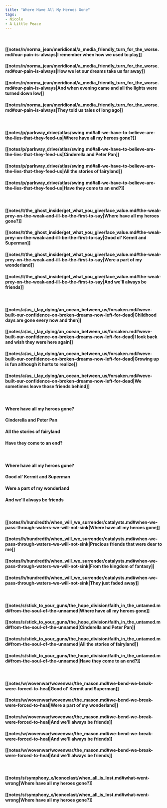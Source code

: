 ```yaml
---
title: "Where Have All My Heroes Gone"
tags:
- Nicole
- A Little Peace
---
```

&nbsp;
#### [[notes/n/norma_jean/meridional/a_media_friendly_turn_for_the_worse.md#our-pain-is-always|I remember when how we used to play]]
#### [[notes/n/norma_jean/meridional/a_media_friendly_turn_for_the_worse.md#our-pain-is-always|How we let our dreams take us far away]]
#### [[notes/n/norma_jean/meridional/a_media_friendly_turn_for_the_worse.md#our-pain-is-always|And when evening came and all the lights were turned down low]]
#### [[notes/n/norma_jean/meridional/a_media_friendly_turn_for_the_worse.md#our-pain-is-always|They told us tales of long ago]]
&nbsp;
#### [[notes/p/parkway_drive/atlas/swing.md#all-we-have-to-believe-are-the-lies-that-they-feed-us|Where have all my heroes gone?]]
#### [[notes/p/parkway_drive/atlas/swing.md#all-we-have-to-believe-are-the-lies-that-they-feed-us|Cinderella and Peter Pan]]
#### [[notes/p/parkway_drive/atlas/swing.md#all-we-have-to-believe-are-the-lies-that-they-feed-us|All the stories of fairyland]]
#### [[notes/p/parkway_drive/atlas/swing.md#all-we-have-to-believe-are-the-lies-that-they-feed-us|Have they come to an end?]]
&nbsp;
#### [[notes/t/the_ghost_inside/get_what_you_give/face_value.md#the-weak-prey-on-the-weak-and-ill-be-the-first-to-say|Where have all my heroes gone?]]
#### [[notes/t/the_ghost_inside/get_what_you_give/face_value.md#the-weak-prey-on-the-weak-and-ill-be-the-first-to-say|Good ol' Kermit and Superman]]
#### [[notes/t/the_ghost_inside/get_what_you_give/face_value.md#the-weak-prey-on-the-weak-and-ill-be-the-first-to-say|Were a part of my wonderland]]
#### [[notes/t/the_ghost_inside/get_what_you_give/face_value.md#the-weak-prey-on-the-weak-and-ill-be-the-first-to-say|And we'll always be friends]]
&nbsp;
#### [[notes/a/as_i_lay_dying/an_ocean_between_us/forsaken.md#weve-built-our-confidence-on-broken-dreams-now-left-for-dead|Childhood days are gone every now and then]]
#### [[notes/a/as_i_lay_dying/an_ocean_between_us/forsaken.md#weve-built-our-confidence-on-broken-dreams-now-left-for-dead|I look back and wish they were here again]]
#### [[notes/a/as_i_lay_dying/an_ocean_between_us/forsaken.md#weve-built-our-confidence-on-broken-dreams-now-left-for-dead|Growing up is fun although it hurts to realize]]
#### [[notes/a/as_i_lay_dying/an_ocean_between_us/forsaken.md#weve-built-our-confidence-on-broken-dreams-now-left-for-dead|We sometimes leave those friends behind]]
&nbsp;
#### Where have all my heroes gone?
#### Cinderella and Peter Pan
#### All the stories of fairyland
#### Have they come to an end?
&nbsp;
#### Where have all my heroes gone?
#### Good ol' Kermit and Superman
#### Were a part of my wonderland
#### And we'll always be friends
&nbsp;
#### [[notes/h/hundredth/when_will_we_surrender/catalysts.md#when-we-pass-through-waters-we-will-not-sink|Where have all my heroes gone]]
#### [[notes/h/hundredth/when_will_we_surrender/catalysts.md#when-we-pass-through-waters-we-will-not-sink|Precious friends that were dear to me]]
#### [[notes/h/hundredth/when_will_we_surrender/catalysts.md#when-we-pass-through-waters-we-will-not-sink|From the kingdom of fantasy]]
#### [[notes/h/hundredth/when_will_we_surrender/catalysts.md#when-we-pass-through-waters-we-will-not-sink|They just faded away]]
&nbsp;
#### [[notes/s/stick_to_your_guns/the_hope_division/faith_in_the_untamed.md#from-the-soul-of-the-unnamed|Where have all my heroes gone]]
#### [[notes/s/stick_to_your_guns/the_hope_division/faith_in_the_untamed.md#from-the-soul-of-the-unnamed|Cinderella and Peter Pan]]
#### [[notes/s/stick_to_your_guns/the_hope_division/faith_in_the_untamed.md#from-the-soul-of-the-unnamed|All the stories of fairyland]]
#### [[notes/s/stick_to_your_guns/the_hope_division/faith_in_the_untamed.md#from-the-soul-of-the-unnamed|Have they come to an end?]]
&nbsp;
#### [[notes/w/wovenwar/wovenwar/the_mason.md#we-bend-we-break-were-forced-to-heal|Good ol' Kermit and Superman]]
#### [[notes/w/wovenwar/wovenwar/the_mason.md#we-bend-we-break-were-forced-to-heal|Were a part of my wonderland]]
#### [[notes/w/wovenwar/wovenwar/the_mason.md#we-bend-we-break-were-forced-to-heal|And we'll always be friends]]
#### [[notes/w/wovenwar/wovenwar/the_mason.md#we-bend-we-break-were-forced-to-heal|And we'll always be friends]]
#### [[notes/w/wovenwar/wovenwar/the_mason.md#we-bend-we-break-were-forced-to-heal|And we'll always be friends]]
&nbsp;
#### [[notes/s/symphony_x/iconoclast/when_all_is_lost.md#what-went-wrong|Where have all my heroes gone?]]
#### [[notes/s/symphony_x/iconoclast/when_all_is_lost.md#what-went-wrong|Where have all my heroes gone?]]
